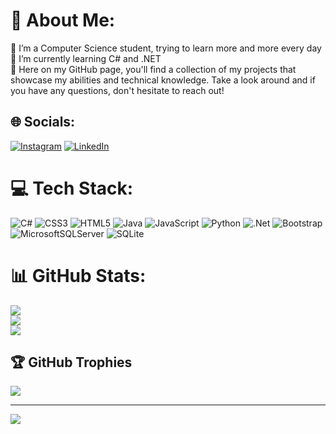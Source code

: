 # 💫 About Me:
🔭 I’m a Computer Science student, trying to learn more and more every day<br>🌱 I’m currently learning C# and .NET <br>💬 Here on my GitHub page, you'll find a collection of my projects that showcase my abilities and technical knowledge. Take a look around and if you have any questions, don't hesitate to reach out!<br>


## 🌐 Socials:
[![Instagram](https://img.shields.io/badge/Instagram-%23E4405F.svg?logo=Instagram&logoColor=white)](https://instagram.com/@mano_josef) [![LinkedIn](https://img.shields.io/badge/LinkedIn-%230077B5.svg?logo=linkedin&logoColor=white)](https://linkedin.com/in/www.linkedin.com/in/josé-henrique-oliveira-de-carvalho1500) 

# 💻 Tech Stack:
![C#](https://img.shields.io/badge/c%23-%23239120.svg?style=for-the-badge&logo=c-sharp&logoColor=white) ![CSS3](https://img.shields.io/badge/css3-%231572B6.svg?style=for-the-badge&logo=css3&logoColor=white) ![HTML5](https://img.shields.io/badge/html5-%23E34F26.svg?style=for-the-badge&logo=html5&logoColor=white) ![Java](https://img.shields.io/badge/java-%23ED8B00.svg?style=for-the-badge&logo=java&logoColor=white) ![JavaScript](https://img.shields.io/badge/javascript-%23323330.svg?style=for-the-badge&logo=javascript&logoColor=%23F7DF1E) ![Python](https://img.shields.io/badge/python-3670A0?style=for-the-badge&logo=python&logoColor=ffdd54) ![.Net](https://img.shields.io/badge/.NET-5C2D91?style=for-the-badge&logo=.net&logoColor=white) ![Bootstrap](https://img.shields.io/badge/bootstrap-%23563D7C.svg?style=for-the-badge&logo=bootstrap&logoColor=white) ![MicrosoftSQLServer](https://img.shields.io/badge/Microsoft%20SQL%20Sever-CC2927?style=for-the-badge&logo=microsoft%20sql%20server&logoColor=white) ![SQLite](https://img.shields.io/badge/sqlite-%2307405e.svg?style=for-the-badge&logo=sqlite&logoColor=white)
# 📊 GitHub Stats:
![](https://github-readme-stats.vercel.app/api?username=jose15000&theme=dark&hide_border=false&include_all_commits=false&count_private=false)<br/>
![](https://github-readme-streak-stats.herokuapp.com/?user=jose15000&theme=dark&hide_border=false)<br/>
![](https://github-readme-stats.vercel.app/api/top-langs/?username=jose15000&theme=dark&hide_border=false&include_all_commits=false&count_private=false&layout=compact)

## 🏆 GitHub Trophies
![](https://github-profile-trophy.vercel.app/?username=jose15000&theme=radical&no-frame=false&no-bg=true&margin-w=4)

---
[![](https://visitcount.itsvg.in/api?id=jose15000&icon=0&color=0)](https://visitcount.itsvg.in)

<!-- Proudly created with GPRM ( https://gprm.itsvg.in ) -->
